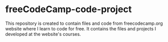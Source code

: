 # freeCodeCamp-code-project
This repository is created to contain files and code from freecodecamp.org website where I learn to code for free. It contains the files and projects I developed at the website's courses.
